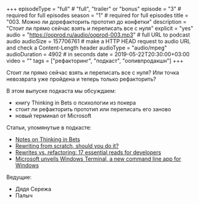 +++
episodeType = "full" # "full", "trailer" or "bonus"
episode = "3" # required for full episodes
season = "1" # required for full episodes
title = "003. Можно ли дорефакторить прототип до конфетки"
description = "Стоит ли прямо сейчас взять и переписать все с нуля"
explicit = "yes"
audio = "https://ooprod.ru/audio/ooprod-003.mp3" # full URL to podcast audio
audioSize = 157706761 # make a HTTP HEAD request to audio URL and check a Content-Length header
audioType = "audio/mpeg"
audioDuration = 4902 # in seconds
date = 2019-05-22T20:30:00+03:00
video = ""
tags = ["рефакторинг", "подкаст", "оопивпродакшн"]
+++

Стоит ли прямо сейчас взять и переписать все с нуля?
Или точка невозврата уже пройдена и теперь только рефакторить?

<!--more-->

В этом выпуске подкаста мы обсуждаем:

- книгу Thinking in Bets о психологии из покера
- стоит ли рефакторить прототип или переписать его заново
- новый терминал от Microsoft

Статьи, упомянутые в подкасте:

- [Notes on Thinking in Bets](https://medium.com/@aidanhornsby/notes-on-thinking-in-bets-b1c2af6a5791)
- [Rewriting from scratch, should you do it?](http://nibblestew.blogspot.com/2016/04/rewriting-from-scratch-should-you-do-it.html)
- [Rewrites vs. refactoring: 17 essential reads for developers](https://techbeacon.com/app-dev-testing/rewrites-vs-refactoring-17-essential-reads-developers)
- [Microsoft unveils Windows Terminal, a new command line app for Windows](https://www.theverge.com/2019/5/6/18527870/microsoft-windows-terminal-command-line-tool)

Ведущие:

- Дядя Сережа
- Палыч
